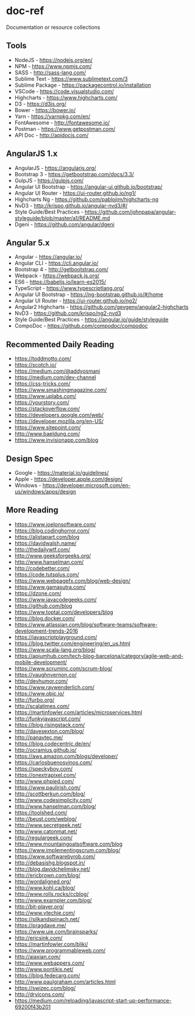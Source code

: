 # doc-ref
Documentation or resource collections


## Tools

* NodeJS - https://nodejs.org/en/
* NPM - https://www.npmjs.com/
* SASS - http://sass-lang.com/
* Sublime Text - https://www.sublimetext.com/3
* Sublime Package - https://packagecontrol.io/installation
* VSCode - https://code.visualstudio.com/ 
* Highcharts - https://www.highcharts.com/
* D3 - https://d3js.org/
* Bower - https://bower.io/
* Yarn - https://yarnpkg.com/en/
* FontAwesome - http://fontawesome.io/ 
* Postman - https://www.getpostman.com/
* API Doc - http://apidocjs.com/



## AngularJS 1.x

* AngularJS - https://angularjs.org/
* Bootstrap 3 - https://getbootstrap.com/docs/3.3/
* GulpJS - https://gulpjs.com/
* Angular UI Bootstrap - https://angular-ui.github.io/bootstrap/
* Angular UI Router - https://ui-router.github.io/ng1/
* Highcharts Ng - https://github.com/pablojim/highcharts-ng 
* NvD3 - http://krispo.github.io/angular-nvd3/#/
* Style Guide/Best Practices - https://github.com/johnpapa/angular-styleguide/blob/master/a1/README.md 
* Dgeni - https://github.com/angular/dgeni

## Angular 5.x

* Angular - https://angular.io/
* Angular CLI - https://cli.angular.io/
* Bootstrap 4 - http://getbootstrap.com/
* Webpack - https://webpack.js.org/
* ES6 - https://babeljs.io/learn-es2015/
* TypeScript - https://www.typescriptlang.org/
* Angular UI Bootstrap - https://ng-bootstrap.github.io/#/home
* Angular UI Router - https://ui-router.github.io/ng2/
* Angular2 Highcharts - https://github.com/gevgeny/angular2-highcharts 
* NvD3 - https://github.com/krispo/ng2-nvd3
* Style Guide/Best Practices - https://angular.io/guide/styleguide
* CompoDoc - https://github.com/compodoc/compodoc

## Recommented Daily Reading

* https://toddmotto.com/
* https://scotch.io/
* https://medium.com/@addyosmani
* https://medium.com/dev-channel
* https://css-tricks.com/
* https://www.smashingmagazine.com/
* https://www.uplabs.com/
* https://yourstory.com/
* https://stackoverflow.com/
* https://developers.google.com/web/
* https://developer.mozilla.org/en-US/
* https://www.sitepoint.com/
* http://www.baeldung.com/ 
* https://www.invisionapp.com/blog

## Design Spec

* Google - https://material.io/guidelines/
* Apple - https://developer.apple.com/design/
* Windows - https://developer.microsoft.com/en-us/windows/apps/design

## More Reading

* https://www.joelonsoftware.com/
* https://blog.codinghorror.com/
* https://alistapart.com/blog
* https://davidwalsh.name/
* http://thedailywtf.com/
* http://www.geeksforgeeks.org/
* http://www.hanselman.com/
* http://codebetter.com/
* https://code.tutsplus.com/
* https://www.webpagefx.com/blog/web-design/
* https://www.gamasutra.com/
* https://dzone.com/
* https://www.javacodegeeks.com/
* https://github.com/blog
* https://www.toptal.com/developers/blog
* https://blog.docker.com/
* https://www.atlassian.com/blog/software-teams/software-development-trends-2016
* https://javascriptplayground.com/
* https://blog.twitter.com/engineering/en_us.html
* https://www.scala-lang.org/blog/
* https://apiumhub.com/tech-blog-barcelona/category/agile-web-and-mobile-development/
* https://www.scruminc.com/scrum-blog/
* https://vaughnvernon.co/
* http://devhumor.com/
* https://www.raywenderlich.com/
* https://www.objc.io/
* http://furbo.org/
* http://scalatimes.com/
* https://martinfowler.com/articles/microservices.html
* http://funkyjavascript.com/
* https://blog.risingstack.com/
* http://davesexton.com/blog/
* http://panavtec.me/
* https://blog.codecentric.de/en/
* http://ocramius.github.io/
* https://aws.amazon.com/blogs/developer/
* https://carlosbuenosvinos.com/
* https://speckyboy.com/
* https://onextrapixel.com/
* http://www.phpied.com/
* https://www.paulirish.com/
* http://scottberkun.com/blog/
* http://www.codesimplicity.com/
* http://www.hanselman.com/blog/
* https://toolshed.com/
* http://beust.com/weblog/
* http://www.secretgeek.net/
* http://www.catonmat.net/
* http://regulargeek.com/
* http://www.mountaingoatsoftware.com/blog
* https://www.implementingscrum.com/blog/
* https://www.softwarebyrob.com/
* http://debasishg.blogspot.in/
* http://blog.davidchelimsky.net/
* http://ericbrown.com/blog/
* http://wordaligned.org/
* http://www.kohl.ca/blog/
* http://www.rolls.rocks/ccblog/
* http://www.exampler.com/blog/
* http://bit-player.org/
* http://www.ytechie.com/
* https://silkandspinach.net/
* https://pragdave.me/
* https://www.uie.com/brainsparks/
* http://ericsink.com/
* https://martinfowler.com/bliki/
* https://www.programmableweb.com/
* http://ajaxian.com/
* http://www.webappers.com/
* http://www.pontikis.net/
* https://blog.fedecarg.com/
* http://www.paulgraham.com/articles.html
* https://swizec.com/blog/
* http://dryicons.com/
* https://medium.com/reloading/javascript-start-up-performance-69200f43b201

